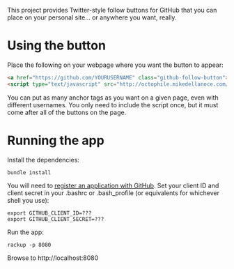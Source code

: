 This project provides Twitter-style follow buttons for GitHub that you can place on your personal site... or anywhere you want, really.

# Using the button

Place the following on your webpage where you want the button to appear:

```html
<a href="https://github.com/YOURUSERNAME" class="github-follow-button">Follow Me On GitHub</a>
<script type="text/javascript" src="http://octophile.mikedellanoce.com/widgets.js"></script>
```

You can put as many anchor tags as you want on a given page, even with different usernames.
You only need to include the script once, but it must come after all of the buttons on the page.

# Running the app

Install the dependencies:

```
bundle install
```

You will need to [register an application with GitHub](https://github.com/account/applications/new).
Set your client ID and client secret in your .bashrc or .bash_profile (or equivalents for whichever shell you use):

```
export GITHUB_CLIENT_ID=???
export GITHUB_CLIENT_SECRET=???
```

Run the app:

```
rackup -p 8080
```

Browse to http://localhost:8080
